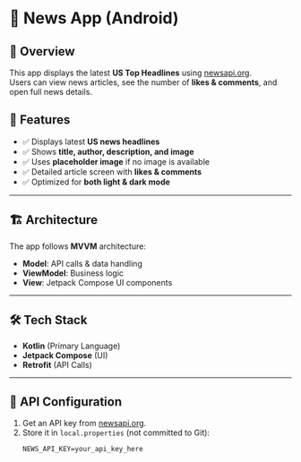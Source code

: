 # 📰 News App (Android)

## 🚀 Overview
This app displays the latest **US Top Headlines** using [newsapi.org](https://newsapi.org).  
Users can view news articles, see the number of **likes & comments**, and open full news details.

## 📌 Features
- ✅ Displays latest **US news headlines**
- ✅ Shows **title, author, description, and image**
- ✅ Uses **placeholder image** if no image is available
- ✅ Detailed article screen with **likes & comments**
- ✅ Optimized for **both light & dark mode**

---

## 🏗️ Architecture
The app follows **MVVM** architecture:
- **Model**: API calls & data handling
- **ViewModel**: Business logic
- **View**: Jetpack Compose UI components

---

## 🛠️ Tech Stack
- **Kotlin** (Primary Language)
- **Jetpack Compose** (UI)
- **Retrofit** (API Calls)
---

## 🔑 API Configuration
1. Get an API key from [newsapi.org](https://newsapi.org).
2. Store it in `local.properties` (not committed to Git):
   ```properties
   NEWS_API_KEY=your_api_key_here
